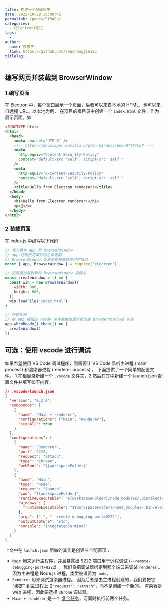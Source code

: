 ```yaml
---
title: 构建一个基础应用
date: 2022-10-28 15:09:42
permalink: /pages/5f940c/
categories:
  - 《Electron》笔记
tags:
  - 
author: 
  name: 夜猫子
  link: https://github.com/zhushengjie123
titleTag: 
---
```

## 编写网页并装载到 BrowserWindow

### 1.编写页面

在 Electron 中，每个窗口展示一个页面，后者可以来自本地的 HTML，也可以来自远程 URL。以本地为例， 在项目的根目录中创建一个 `index.html` 文件，作为展示页面。如

```html
<!DOCTYPE html>
<html>
  <head>
    <meta charset="UTF-8" />
    <!-- https://developer.mozilla.org/en-US/docs/Web/HTTP/CSP -->
    <meta
      http-equiv="Content-Security-Policy"
      content="default-src 'self'; script-src 'self'"
    />
    <meta
      http-equiv="X-Content-Security-Policy"
      content="default-src 'self'; script-src 'self'"
    />
    <title>Hello from Electron renderer!</title>
  </head>
  <body>
    <h1>Hello from Electron renderer!</h1>
    <p>👋</p>
  </body>
</html>
```

### 2.装载页面

在 index.js 中编写以下代码

```js
// 导入模块 app 和 BrowserWindow
// app:控制应用事件的生命周期
// BrowserWindow:负责创建和管理应用的窗口
const { app, BrowserWindow } = require('electron')

// 将页面加载到新的 BrowserWindow 实例中
const createWindow = () => {
  const win = new BrowserWindow({
    width: 800,
    height: 600,
  })
  win.loadFile('index.html')
}

// 创建实例
// 在 app 模组的 ready 事件能触发后才能创建 BrowserWindows 实例
app.whenReady().then(() => {
  createWindow()
})
```

## 可选：使用 vscode 进行调试

如果希望使用 VS Code 调试程序，则需要让 VS Code 监听主进程 (main process) 和渲染器进程 (renderer process) 。 下面提供了一个简单的配置文件。 1.在根目录新建一个 `.vscode` 文件夹，2.然后在其中新建一个 launch.json 配置文件并填写如下内容。

```json
// .vscode/launch.json
{
  "version": "0.2.0",
  "compounds": [
    {
      "name": "Main + renderer",
      "configurations": ["Main", "Renderer"],
      "stopAll": true
    }
  ],
  "configurations": [
    {
      "name": "Renderer",
      "port": 9222,
      "request": "attach",
      "type": "chrome",
      "webRoot": "${workspaceFolder}"
    },
    {
      "name": "Main",
      "type": "node",
      "request": "launch",
      "cwd": "${workspaceFolder}",
      "runtimeExecutable": "${workspaceFolder}/node_modules/.bin/electron",
      "windows": {
        "runtimeExecutable": "${workspaceFolder}/node_modules/.bin/electron.cmd"
      },
      "args": [".", "--remote-debugging-port=9222"],
      "outputCapture": "std",
      "console": "integratedTerminal"
    }
  ]
}
```

上文中在 `launch.json` 所做的其实是创建三个配置项：

- `Main` 用来运行主程序，并且暴露出 9222 端口用于远程调试 (`--remote-debugging-port=9222`) 。 我们将把调试器绑定到那个端口来调试 `renderer` 。 因为主进程是 Node.js 进程，类型被设置为 `node`。
- `Renderer` 用来调试渲染器进程。 因为后者是由主进程创建的，我们要把它 “绑定” 到主进程上 ()`"request": "attach"`，而不是创建一个新的。 渲染器是 web 进程，因此要选择 `chrome` 调试器。
- `Main + renderer` 是一个 [复合任务](https://code.visualstudio.com/Docs/editor/tasks#_compound-tasks)，可同时执行前两个任务。


